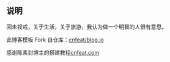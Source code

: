 ## 说明

回未视戒，关于生活，关于旅游，我认为做一个明智的人很有意思。

此博客模板 Fork 自仓库：[cnfeat/blog.io](https://github.com/cnfeat/blog.io)

感谢陈素封博主的搭建教程[cnfeat.com](cnfeat.com)

